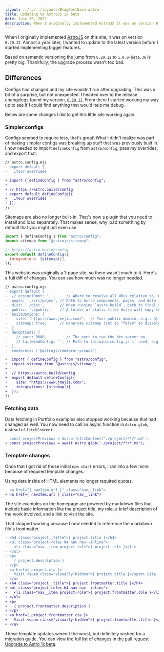 ```yaml
---
layout: ../../../layouts/BlogPostBase.astro
title: Updating to AstroJS 1x beta
date: June 20, 2022
description: When I originally implemented AstroJS it was on version 0.20.12, when I came back it was already in 1.0.0-beta.36. This post describes the issues and solutions in updating this little site.
---
```


When I originally implemented [AstroJS](https://astro.build/) on this site, it was on version `0.20.12`. Almost a year later, I wanted to update to the latest version before I started implementing bigger features.

Based on semantic versioning the jump from `0.20.12` to `1.0.0-beta.36` is pretty big. Thankfully, the upgrade process wasn't too bad.

## Differences

Configs had changed and my site wouldn't run after upgrading. This was a bit of a surprise, but not unexpected. I headed over to the release changelogs found my version, [`0.20.12`](https://github.com/withastro/astro/blob/main/packages/astro/CHANGELOG.md#02012). From there I started working my way up to see if I could find anything that would help me debug.

Below are some changes I did to get this little site working again.

### Simpler configs

Configs seemed to require less, that's great! What I didn't realize was part of making simpler configs was breaking up stuff that was previously built in. I now needed to import `defineConfig` from `astro/config`, pass my overrides, and export that.

```diff
// astro.config.mjs
- export default {
-   …Your overrides

+ import { defineConfig } from "astro/config";
+
+ // https://astro.build/config
+ export default defineConfig({
+   …Your overrides
+ });
};
```

Sitemaps are also no longer built-in. That's now a plugin that you need to install and load separately. That makes sense, why load something by default that you might not even use.

```js
import { defineConfig } from "astro/config";
import sitemap from "@astrojs/sitemap";

// https://astro.build/config
export default defineConfig({
  integrations: [sitemap()],
});
```

This website was originally a 1-page site, so there wasn't much to it. Here's a full diff of changes. You can see how much was no longer needed.

```diff
// astro.config.mjs
- export default {
-  // projectRoot: '.',     // Where to resolve all URLs relative to. Useful if you have a monorepo project.
-  pages: './src/pages', // Path to Astro components, pages, and data
-  dist: './dist',       // When running `astro build`, path to final static output
-  public: './public',   // A folder of static files Astro will copy to the root. Useful for favicons, images, and other files that don’t need processing.
-  buildOptions: {
-    site: 'https://www.jmejia.com/',  // Your public domain, e.g.: https://my-site.dev/. Used to generate sitemaps and canonical URLs.
-    sitemap: true,      // Generate sitemap (set to "false" to disable)
-  },
-  devOptions: {
-    // port: 3000,         // The port to run the dev server on.
-    // tailwindConfig: '', // Path to tailwind.config.js if used, e.g. './tailwind.config.js'
-  },
-  renderers: ['@astrojs/renderer-preact'],

+  import { defineConfig } from "astro/config";
+  import sitemap from "@astrojs/sitemap";
+
+  // https://astro.build/config
+  export default defineConfig({
+    site: "https://www.jmejia.com/",
+    integrations: [sitemap()]
+  });
};
```

### Fetching data

Data fetching in Portfolio examples also stopped working because that had changed as well. You now need to call an async function in `Astro.glob`, instead of `fetchContent`.

```diff
- const projectPreviews = Astro.fetchContent('./project/**/*.md');
+ const projectPreviews = await Astro.glob('./project/**/*.md');
```

### Template changes

Once that I got rid of those initial `npm start` errors, I ran into a few more because of required template changes.

Using data inside of HTML elements no longer required quotes.

```diff
- <a href="{ navItem.url }" class="nav__link">
+ <a href={ navItem.url } class="nav__link">
```

The site examples on the homepage are powered by markdown files that include basic information like the project title, my role, a brief description of the work involved, and a link to visit the site.

That stopped working because I now needed to reference the markdown file's frontmatter.

```diff
- <h4 class="project__title">{ project.title }</h4>
- <ul class="project-roles h4 nav nav--inline">
-   <li class="nav__item project-role">{ project.role }</li>
- </ul>
- <p>
-   { project.description }
- </p>
- <a href={ project.cta }>
-   Visit <span class="visually-hidden">{ project.title }</span> Site
- </a>
+ <h4 class="project__title">{ project.frontmatter.title }</h4>
+ <ul class="project-roles h4 nav nav--inline">
+   <li class="nav__item project-role">{ project.frontmatter.role }</li>
+ </ul>
+ <p>
+   { project.frontmatter.description }
+ </p>
+ <a href={ project.frontmatter.cta }>
+   Visit <span class="visually-hidden">{ project.frontmatter.title }</span> Site
+ </a>
```

These template updates weren't the worst, but definitely wished for a migration guide. You can view the full list of changes in the pull request [Upgrade to Astro 1x beta](https://github.com/mejiaj/mejiaj/pull/24).
